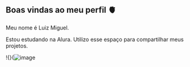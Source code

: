 ## Boas vindas ao meu perfil 🫀

Meu nome é Luiz Miguel.

Estou estudando na Alura.
Utilizo esse espaço para compartilhar meus projetos.



!{}(![image](https://github.com/user-attachments/assets/5a3dda54-fade-4082-af89-4e5c70a072d3)


